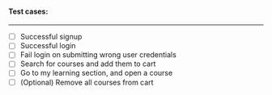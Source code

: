 #### Test cases:
----------------
- [ ] Successful signup
- [ ] Successful login
- [ ] Fail login on submitting wrong user credentials
- [ ] Search for courses and add them to cart
- [ ] Go to my learning section, and open a course
- [ ] (Optional) Remove all courses from cart

